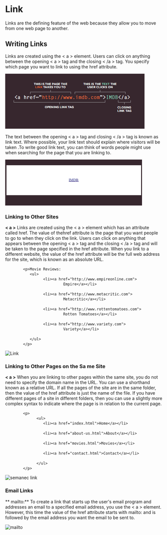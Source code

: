 
# Link

   Links are the defining feature of the web because they allow you to move from one web page to another.
   
   
   ## Writing Links
   
   Links are created using the < a > element. Users can click on anything between the opening < a > tag and the closing < /a > tag. You specify which page you want to link to using the href attribute.
   
   
   ![Link](link.png)
   
   
  
  
  
  The text between the opening < a > tag and closing < /a > tag is known as link text. Where possible, your link text should explain where visitors will be taken .To write good link text, you can think of words people might use when searching for the page that you are linking to.
  
  
  ![Link](link2.png)



   ### Linking to Other Sites
   
   **< a >**  Links are created using the < a > element which has an attribute called href. The value of thehref attribute is the page that you want people to go to when they click on the link. Users can click on anything that appears between the opening < a > tag and the closing < /a > tag and will be taken to the page specified in the href attribute. When you link to a different website, the value of the href attribute will be the full web address for the site, which is known as an absolute URL.
   
   
   
            <p>Movie Reviews:
               <ul>
                     <li><a href="http://www.empireonline.com">
                              Empire</a></li>
                              
                     <li><a href="http://www.metacritic.com">
                              Metacritic</a></li>
                              
                     <li><a href="http://www.rottentomatoes.com">
                              Rotten Tomatoes</a></li>
                              
                     <li><a href="http://www.variety.com">
                              Variety</a></li>
                              
               </ul>
            </p>
   
   
   
   ![Link](lex)
   
   
   
   
   ### Linking to Other Pages on the Sa me Site
   
   **< a >**  When you are linking to other pages within the same site, you do not need to specify the domain name in the URL. You can use a shorthand known as a relative URL. If all the pages of the site are in the same folder, then the value of the href attribute is just the name of the file. If you have different pages of a site in different folders, then you can use a slightly more complex syntax to indicate where the page is in relation to the current page.
   
   
   
            <p>
                  <ul>
                     <li><a href="index.html">Home</a></li>
                     
                     <li><a href="about-us.html">About</a></li>
                     
                     <li><a href="movies.html">Movies</a></li>
                     
                     <li><a href="contact.html">Contact</a></li>
                     
                  </ul>
            </p>
   
   
     
   ![semanec link](slink)
     
     
     
     
   ### Email Links
   
  ** mailto:**  To create a link that starts up the user's email program and addresses an email to a specified email address, you use the < a > element. However, this time the value of the href attribute starts with mailto: and is followed by the email address you want the email to be sent to.
  
  
  
  ![mailto](mlink)
  
  
  
  
  
   
   
   
   
   
